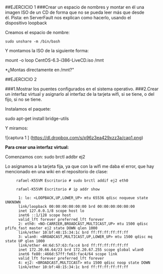 ##EJERCICIO 1
###Crear un espacio de nombres y montar en él una imagen ISO de un CD de forma que no se pueda leer más que desde él. Pista: en ServerFault nos explican como hacerlo, usando el dispositivo loopback

Creamos el espacio de nombre:
    
    sudo unshare -m /bin/bash
    
Y montamos la ISO de la siguiente forma:

mount -o loop CentOS-6.3-i386-LiveCD.iso /mnt


*¿Montas directamente en /mnt?"

##EJERCICIO 2

###1.Mostrar los puentes configurados en el sistema operativo.
###2.Crear un interfaz virtual y asignarlo al interfaz de la tarjeta wifi, si se tiene, o del fijo, si no se tiene.


Instalamos el paquete:

sudo apt-get install bridge-utils

Y miramos:

![captura 1 ] (https://dl.dropbox.com/s/p96z3ea429xzz3a/cap1.png)

**Para crear una interfaz virtual:**

Comenzamos con:
         sudo brctl addbr ej2 

Lo asignamos a la tarjeta fija, ya que con la wifi me daba el error, que hay mencionado en una wiki en el repositorio de clase:

         rafael-K55VM Escritorio # sudo brctl addif ej2 eth0 
 
         rafael-K55VM Escritorio # ip addr show 

          1: lo: <LOOPBACK,UP,LOWER_UP> mtu 65536 qdisc noqueue state UNKNOWN 
          link/loopback 00:00:00:00:00:00 brd 00:00:00:00:00:00 
          inet 127.0.0.1/8 scope host lo 
          inet6 ::1/128 scope host 
          valid_lft forever preferred_lft forever 
          2: eth0: <NO-CARRIER,BROADCAST,MULTICAST,UP> mtu 1500 qdisc pfifo_fast master ej2 state DOWN qlen 1000 
          link/ether 10:bf:48:15:34:1c brd ff:ff:ff:ff:ff:ff 
          3: wlan0: <BROADCAST,MULTICAST,UP,LOWER_UP> mtu 1500 qdisc mq state UP qlen 1000 
          link/ether 44:6d:57:63:fa:c4 brd ff:ff:ff:ff:ff:ff 
          inet 172.20.66.64/23 brd 172.20.67.255 scope global wlan0 
          inet6 fe80::466d:57ff:fe63:fac4/64 scope link 
          valid_lft forever preferred_lft forever 
          4: ej2: <BROADCAST,MULTICAST> mtu 1500 qdisc noop state DOWN 
          link/ether 10:bf:48:15:34:1c brd ff:ff:ff:ff:ff:ff 

